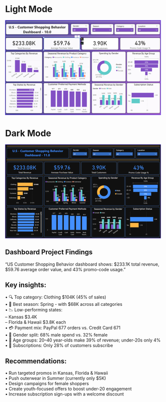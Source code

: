 # Light Mode
![Dashboard screenshot](https://raw.githubusercontent.com/wsnh2022/Power-BI-Dashboard/main/Shopping%20Trends%20And%20Customer%20Behaviour%20Dataset/U.S%20Customer%20Shopping%20Behavior%20Dashboard%2010.0.png)

# Dark Mode
![Dashboard screenshot](https://raw.githubusercontent.com/wsnh2022/Power-BI-Dashboard/main/Shopping%20Trends%20And%20Customer%20Behaviour%20Dataset/U.S%20Customer%20Shopping%20Behavior%20Dashboard%2011.0.png)

## Dashboard Project Findings  
“US Customer Shopping Behavior dashboard shows: $233.1K total revenue, $59.76 average order value, and 43% promo-code usage.” 
  
## Key insights:  
• 🔍 Top category: Clothing $104K (45% of sales)  
• 🌸 Best season: Spring - with $68K across all categories  
• 📉 Low-performing states:  
	– Kansas $3.4K  
	– Florida & Hawaii $3.8K each  
• 💳 Payment mix: PayPal 677 orders vs. Credit Card 671  
• 👥 Gender split: 68% male spend vs. 32% female  
• 🎂 Age groups: 20–40 year-olds make 39% of revenue; under-20s only 4%  
• 🔄 Subscriptions: Only 28% of customers subscribe   

## Recommendations:  
• Run targeted promos in Kansas, Florida & Hawaii  
• Push outerwear in Summer (currently only $5K)  
• Design campaigns for female shoppers  
• Create youth-focused offers to boost under-20 engagement  
• Increase subscription sign-ups with a welcome discount

